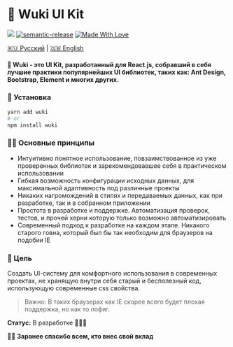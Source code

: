 <h1>🧸 Wuki UI Kit</h1>

[<img src="https://raw.githubusercontent.com/storybooks/brand/master/badge/badge-storybook.svg">](https://wuki.vercel.app)
[![semantic-release](https://img.shields.io/badge/%20%20%F0%9F%93%A6%F0%9F%9A%80-semantic--release-e10079.svg)](https://github.com/semantic-release/semantic-release) [![Made With Love](https://img.shields.io/badge/Made%20With-Love-orange.svg)](https://github.com/melishev/wuki)

[🇷🇺 Русский](https://github.com/melishev/wuki/tree/master/.github/readme/ru.md) | [🇬🇧 English](https://github.com/melishev/wuki)

#### 🧸 Wuki - это UI Kit, разработанный для React.js, собравший в себя лучшие практики популярнейших UI библиотек, таких как: Ant Design, Bootstrap, Element и многих других.

### 🚀 Установка
```bash
yarn add wuki
# or
npm install wuki
```
### 👋🏼 Основные принципы
- Интуитивно понятное использование, повзаимствованное из уже проверенных библиотек и зарекомендовавшее себя в практическом использовании
- Гибкая возможность конфигурации исходных данных, для максимальной адаптивность под различные проекты
- Никаких нагромождений в стилях и передаваемых данных, как при разработке, так и в собранном приложении
- Простота в разработке и поддержке. Автоматизация проверок, тестов, и прочей херни которую только возможно автоматизировать
- Современный подход к разработке на каждом этапе. Никакого старого говна, который был бы так необходим для браузеров на подобии IE


### 🎯 Цель
Создать UI-систему для комфортного использования в современных проектах, не хранящую внутри себя старый и бесполезный код, использующую современные css свойства.

> Важно: В таких браузерах как IE скорее всего будет плохая поддержка, но как то пофиг.

**Статус:** В разработке 👨🏻‍💻

🙏🏼 **Заранее спасибо всем, кто внес свой вклад**